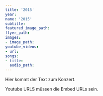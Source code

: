 ```yaml
---
title: '2015'
year: 
name: '2015'
subtitle: 
featured_image_path: 
flyer_path: 
images:
- image_path: 
youtube_videos:
- url: 
songs:
- title: 
  audio_path: 
---
```


Hier kommt der Text zum Konzert.

Youtube URLS müssen die Embed URLs sein.
